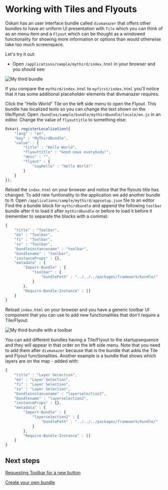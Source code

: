 # Working with Tiles and Flyouts

Oskari has an user interface bundle called `divmanazer` that offers other bundles to have an uniform UI presentation with `Tile` which you can think of as an menu item and a `Flyout` which can be thought as a windowed functionality for showing more information or options than would otherwise take too much screenspace.

Let's try it out:

* Open `/applications/sample/mythird/index.html` in your browser and you should see:

![My third bundle](/images/quick-start/mythird.png)

If you compare the `mythird/index.html` to `myfirst/index.html` you'll notice that it has some additional placeholder elements that divmanazer requires.

Click the "Hello World" Tile on the left side menu to open the Flyout.
This bundle has localized texts so you can change the text shown on the tile/flyout:
Open `/bundles/sample/bundle/mythirdbundle/locale/en.js` in an editor.
Change the value of `flyouttitle` to something else:

```javascript
Oskari.registerLocalization({
    "lang" : "en",
    "key" : "MyThirdBundle",
    "value" : {
        "title" : "Hello World",
        "flyouttitle" : "Good news everybody!",
        "desc" : "",
        "flyout" : {
            "sayHello" : "Hello World!"
        }
    }
});
```

Reload the `index.html` on your browser and notice that the flyouts title has changed.
To add new funtionality to the application we add another bundle to it:
Open `/applications/sample/mythird/appsetup.json` file to an editor
Find the a bundle block for `mythirdbundle` and append the following `toolbar` bundle after it to load it after `mythirdbundle` or before to load it before it (remember to separate the blocks with a comma):

```javascript
{ 
    "title" : "Toolbar",
    "en" : "Toolbar",
    "fi" : "Toolbar",
    "sv" : "Toolbar",
    "bundleinstancename" : "toolbar",
    "bundlename" : "toolbar",
    "instanceProps" : {},
    "metadata" : { 
        "Import-Bundle" : { 
            "toolbar" : {
                "bundlePath" : "../../../packages/framework/bundle/"
            } 
        },
        "Require-Bundle-Instance" : []
    }
}
```

Reload `index.html` on your browser and you have a generic toolbar UI component that you can use to add new functionalities that don't require a Tile/Flyout:

![My third bundle with a toolbar](/images/quick-start/mythird_with_toolbar.png)

You can add different bundles having a Tile/Flyout to the startupsequence and they will appear in that order on the left side menu. Note that you need to add them after `divmanazer` because that is the bundle that adds the Tile and Flyout functionalities. Another example is a bundle that shows which layers are on the map - added with:

```javascript
{ 
    "title" : "Layer Selection",
    "en" : "Layer Selection",
    "fi" : "Layer Selection",
    "sv" : "Layer Selection",
    "bundleinstancename" : "layerselection2",
    "bundlename" : "layerselection2",
    "instanceProps" : {},
    "metadata" : { 
        "Import-Bundle" : { 
            "layerselection2" : {
                "bundlePath" : "../../../packages/framework/bundle/"
            }
        },
        "Require-Bundle-Instance" : []
    }
}
```

## Next steps

[Requesting Toolbar for a new button](/quick-start/using-toolbar)

[Create your own bundle](/quick-start/create-your-own-bundle)